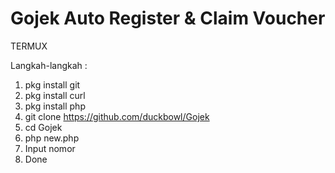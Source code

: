 # Gojek Auto Register & Claim Voucher

TERMUX

Langkah-langkah :
1. pkg install git
2. pkg install curl
3. pkg install php
4. git clone https://github.com/duckbowl/Gojek
5. cd Gojek
6. php new.php
7. Input nomor
8. Done
